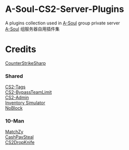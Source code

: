 # A-Soul-CS2-Server-Plugins
A plugins collection used in [A-Soul](https://steamcommunity.com/groups/A_sou_l) group private server  
[A-Soul](https://steamcommunity.com/groups/A_sou_l) 组服务器自用插件集  

# Credits
[CounterStrikeSharp](https://github.com/roflmuffin/CounterStrikeSharp)  

### Shared
[CS2-Tags](https://github.com/daffyyyy/CS2-Tags)  
[CS2-BypassTeamLimit](https://github.com/Mesharsky/CS2-BypassTeamLimit)  
[CS2-Admin](https://github.com/schwarper/cs2-admin)  
[Inventory Simulator](https://github.com/ianlucas/cs2-inventory-simulator-plugin)  
[NoBlock](https://github.com/ManifestManah/NoBlock)  

### 10-Man
[MatchZy](https://github.com/shobhit-pathak/MatchZy)  
[CashPaySteal](https://github.com/7ychu5/counterstrikesharp_plugins)  
[CS2DropKnife](https://github.com/lengran/CS2DropKnife)  
